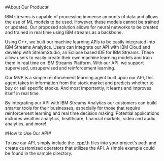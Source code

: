 #About Our Product#

IBM streams is capable of processing immense amounts of data and allows the use of ML models to be used. However, these models cannot be trained or updated. Our proposed solution allows for neural networks to be created and trained in real time using IBM streams as a backbone.

Using C++, we built our machine learning APIs to be easily integrated into IBM Streams Analytics. Users can integrate our API with IBM Cloud and develop with StreamStudio, an Eclipse based IDE for IBM Streams. These allow users to easily create their own machine learning models and train them in real time on IBM Streams Platform. With our API, we support
supervised, unsupervised and reinforcement learning.

Our MVP is a simple reinforcement learning agent built upon our API, this agent takes in information from the stock market and predicts whether to buy or sell specific stocks. And most importantly, it learns and improves itself in real time.

By integrating our API with IBM Streams Analytics our customers can build smarter tools for their businesses, especially for those that require reinforcement learning and real time decision making. Potential applications includes weather analytics, healthcare, financial markets, video and audio analytics, and more!

#How to Use Our API#

To use our API, simply include the .cpp/.h files into your project's path and create customized operators that utilizes the API. A simple example could be found in the sample directory.
